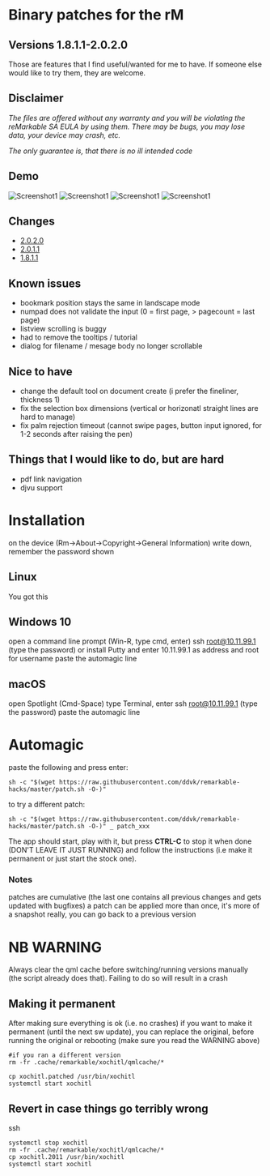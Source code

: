 # Binary patches for the rM

## Versions 1.8.1.1-2.0.2.0
Those are features that I find useful/wanted for me to have. If someone else would like to try them, they are welcome.


## Disclaimer
*The files are offered without any warranty and you will be violating the reMarkable SA EULA by using them.
There may be bugs, you may lose data, your device may crash, etc.*

*The only guarantee is, that there is no ill intended code*

## Demo

![Screenshot1](docs/images/screenshot_2020_bookmarks.png)
![Screenshot1](docs/images/screenshot_2011_numpad.png)
![Screenshot1](docs/images/screenshot_share.png)
![Screenshot1](docs/images/screenshot_recent_files.png)

## Changes
- [2.0.2.0](patches/2020/readme.md)
- [2.0.1.1](patches/2011/readme.md)
- [1.8.1.1](patches/1811/readme.md)

## Known issues
- bookmark position stays the same in landscape mode
- numpad does not validate the input (0 = first page, > pagecount = last page)
- listview scrolling is buggy
- had to remove the tooltips / tutorial
- dialog for filename / mesage body no longer scrollable

## Nice to have
- change the default tool on document create (i prefer the fineliner, thickness 1)
- fix the selection box dimensions (vertical or horizonatl straight lines are hard to manage)
- fix palm rejection timeout (cannot swipe pages, button input ignored, for 1-2 seconds after raising the pen)

## Things that I would like to do, but are hard
- pdf link navigation
- djvu support

# Installation
on the device (Rm->About->Copyright->General Information) write down, remember the password shown


## Linux
You got this


## Windows 10
open a command line prompt (Win-R, type cmd, enter)
ssh root@10.11.99.1 (type the password)
or install Putty and enter 10.11.99.1 as address and root for username
paste the automagic line

## macOS
open Spotlight (Cmd-Space) type Terminal, enter
ssh root@10.11.99.1 (type the password)
paste the automagic line

# Automagic
paste the following and press enter:
```
sh -c "$(wget https://raw.githubusercontent.com/ddvk/remarkable-hacks/master/patch.sh -O-)" 
```
to try a different patch:

```
sh -c "$(wget https://raw.githubusercontent.com/ddvk/remarkable-hacks/master/patch.sh -O-)" _ patch_xxx 
```
The app should start, play with it, but press **CTRL-C** to stop it when done (DON'T LEAVE IT JUST RUNNING) and follow the instructions (i.e make it permanent or just start the stock one). 

### Notes
patches are cumulative (the last one contains all previous changes and gets updated with bugfixes)
a patch can be applied more than once, it's more of a snapshot really, you can go back to a previous version


# NB WARNING
Always clear the qml cache before switching/running versions manually (the script already does that). Failing to do so will result in a crash

## Making it permanent

After making sure everything is ok (i.e. no crashes) if you want to make it permanent (until the next sw update), you can replace the original, before running the original or rebooting (make sure you read the WARNING above)
```
#if you ran a different version
rm -fr .cache/remarkable/xochitl/qmlcache/*

cp xochitl.patched /usr/bin/xochitl
systemctl start xochitl
```


## Revert in case things go terribly wrong
ssh
```
systemctl stop xochitl
rm -fr .cache/remarkable/xochitl/qmlcache/*
cp xochitl.2011 /usr/bin/xochitl
systemctl start xochitl
```
